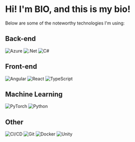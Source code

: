 # Hi! I'm BIO, and this is my bio! 

<!--I'm currently working as a software engineer, dabbling with-->     


Below are some of the noteworthy technologies I'm using:    

## Back-end
![Azure](https://img.shields.io/badge/azure-167C80.svg?style=for-the-badge&logo=microsoftazure&logoColor=white)
![.Net](https://img.shields.io/badge/.NET-167C80?style=for-the-badge&logo=.net&logoColor=white)
![C#](https://img.shields.io/badge/c%23-167C80.svg?style=for-the-badge&logo=c-sharp&logoColor=white)

## Front-end
![Angular](https://img.shields.io/badge/angular-167C80.svg?style=for-the-badge&logo=angular&logoColor=white)
![React](https://img.shields.io/badge/react-167C80.svg?style=for-the-badge&logo=react&logoColor=white)
![TypeScript](https://img.shields.io/badge/typescript-167C80.svg?style=for-the-badge&logo=typescript&logoColor=white)

## Machine Learning 
![PyTorch](https://img.shields.io/badge/PyTorch-167C80.svg?style=for-the-badge&logo=PyTorch&logoColor=white)
![Python](https://img.shields.io/badge/python-167C80?style=for-the-badge&logo=python&logoColor=white)

## Other
![CI/CD](https://shields.io/badge/Azure-Devops-167C80?style=for-the-badge&logo=microsoftazure&logoColor=white)
![Git](https://img.shields.io/badge/git-167C80.svg?style=for-the-badge&logo=git&logoColor=white)
![Docker](https://img.shields.io/badge/docker-167C80.svg?style=for-the-badge&logo=docker&logoColor=white)
![Unity](https://img.shields.io/badge/unity-167C80.svg?style=for-the-badge&logo=unity&logoColor=white)




<!--
### Hub Stats

 [![Top Langs](https://github-readme-stats.vercel.app/api/top-langs/?username=bioengstrom&theme=dark&layout=compact)](https://github.com/anuraghazra/github-readme-stats)
-->


<!--
**bioengstrom/bioengstrom** is a ✨ _special_ ✨ repository because its `README.md` (this file) appears on your GitHub profile.

Here are some ideas to get you started:

- 🔭 I’m currently working on ...
- 🌱 I’m currently learning ...
- 👯 I’m looking to collaborate on ...
- 🤔 I’m looking for help with ...
- 💬 Ask me about ...
- 📫 How to reach me: ...
- 😄 Pronouns: ...
- ⚡ Fun fact: ...
-->
